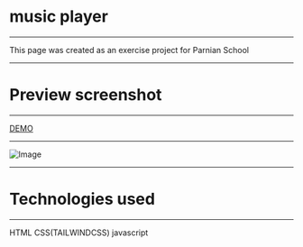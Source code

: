 music player
========================

* * *

This page was created as an exercise project for Parnian School

* * *

Preview screenshot
==================

* * *

[DEMO](  https://alisabouri68.github.io/music-player/)

* * *

![Image](https://github.com/user-attachments/assets/393cbecc-d976-4f4a-ac48-bcfa9133d1d1)
* * *

Technologies used
=================

* * *

HTML CSS(TAILWINDCSS) javascript
